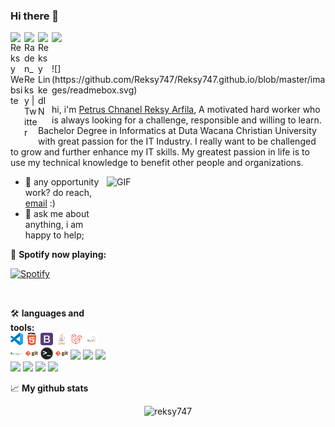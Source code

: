 ### Hi there 👋

<a href="https://reksy747.github.io/">
  <img align="left" alt="Reksy Website" width="22px" src="https://upload.wikimedia.org/wikipedia/commons/0/0b/Blue_globe_icon.svg" />
</a>
<a href="https://twitter.com/Raden_Reksy">
  <img align="left" alt="Raden_Reksy | Twitter" width="22px" src="https://github.com/johan/svg-cleanups/blob/master/logos/twitter.svg" />
</a>
<a href="https://www.linkedin.com/in/reksy">
  <img align="left" alt="Reksy LinkedIN" width="22px" src="https://upload.wikimedia.org/wikipedia/commons/0/01/LinkedIn_Logo.svg" />
</a>

![](https://komarev.com/ghpvc/?username=Reksy747&style=flat)

<br />
![](https://github.com/Reksy747/Reksy747.github.io/blob/master/images/readmebox.svg)
<br />

hi, i'm [Petrus Chnanel Reksy Arfila](https://reksy747.github.io/), A motivated hard worker who is always looking for a challenge, responsible and willing to learn. Bachelor Degree in Informatics at Duta Wacana Christian University with great passion for the IT Industry. I really want to be challenged to grow and further enhance my IT skills. My greatest passion in life is to use my technical knowledge to benefit other people and organizations.

<img align="right" alt="GIF" src="https://github.com/abhisheknaiidu/abhisheknaiidu/blob/master/code.gif?raw=true" width="350" height="350" />

- 💼 any opportunity work? do reach, [email](mailto:reksy737@gmail.com) :)
- 💬 ask me about anything, i am happy to help;

🎵 **Spotify now playing:**
<!--START_SECTION:waka-->

[![Spotify](https://novatorem.vercel.app/api/spotify?background_color=0d1117&border_color=ffffff)](https://open.spotify.com/user/21c4wsngsgcs63rebycex3fqi)

<!--END_SECTION:waka-->
<br />

🛠️ **languages and tools:**  
<code><img height="20" src="https://raw.githubusercontent.com/github/explore/80688e429a7d4ef2fca1e82350fe8e3517d3494d/topics/visual-studio-code/visual-studio-code.png"></code>
<code><img height="20" src="https://raw.githubusercontent.com/github/explore/80688e429a7d4ef2fca1e82350fe8e3517d3494d/topics/html/html.png"></code>
<code><img height="20" src="https://raw.githubusercontent.com/github/explore/80688e429a7d4ef2fca1e82350fe8e3517d3494d/topics/bootstrap/bootstrap.png"></code>
<code><img height="20" src="https://raw.githubusercontent.com/github/explore/80688e429a7d4ef2fca1e82350fe8e3517d3494d/topics/java/java.png"></code>
<code><img height="20" src="https://raw.githubusercontent.com/github/explore/80688e429a7d4ef2fca1e82350fe8e3517d3494d/topics/laravel/laravel.png"></code>
<code><img height="20" src="https://raw.githubusercontent.com/github/explore/80688e429a7d4ef2fca1e82350fe8e3517d3494d/topics/mysql/mysql.png"></code>
<code><img height="20" src="https://raw.githubusercontent.com/github/explore/80688e429a7d4ef2fca1e82350fe8e3517d3494d/topics/mongodb/mongodb.png"></code>
<code><img height="20" src="https://raw.githubusercontent.com/github/explore/80688e429a7d4ef2fca1e82350fe8e3517d3494d/topics/git/git.png"></code>
<code><img height="20" src="https://raw.githubusercontent.com/github/explore/80688e429a7d4ef2fca1e82350fe8e3517d3494d/topics/terminal/terminal.png"></code>
<code><img height="20" src="https://raw.githubusercontent.com/github/explore/80688e429a7d4ef2fca1e82350fe8e3517d3494d/topics/git/git.png"></code>
<code><img height="20" src="https://cdn.worldvectorlogo.com/logos/google-cloud-1.svg"></code>
<code><img height="20" src="https://cdn.worldvectorlogo.com/logos/aws-2.svg"></code>
<code><img height="20" src="https://upload.wikimedia.org/wikipedia/commons/e/e9/Jenkins_logo.svg"></code>
<code><img height="20" src="https://upload.wikimedia.org/wikipedia/commons/0/04/Terraform_Logo.svg"></code>
<code><img height="20" src="https://cdn.worldvectorlogo.com/logos/docker.svg"></code>
<code><img height="20" src="https://cdn.worldvectorlogo.com/logos/kubernets.svg"></code>
<code><img height="20" src="https://cncf-branding.netlify.app/img/projects/helm/horizontal/color/helm-horizontal-color.svg"></code>

📈 **My github stats**

<p align="center"> <img src="https://github-readme-stats.vercel.app/api?username=reksy747&show_icons=true&theme=gotham" alt="reksy747" />




